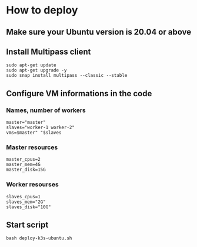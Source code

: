 # How to deploy

## Make sure your Ubuntu version is 20.04 or above

## Install Multipass client

```
sudo apt-get update
sudo apt-get upgrade -y
sudo snap install multipass --classic --stable
```

## Configure VM informations in the code
### Names, number of workers
```
master="master"
slaves="worker-1 worker-2"
vms=$master" "$slaves
```

### Master resources
```
master_cpus=2
master_mem=4G
master_disk=15G
```

### Worker resourses
```
slaves_cpus=1
slaves_mem="2G"
slaves_disk="10G"
```

## Start script
```
bash deploy-k3s-ubuntu.sh
```
